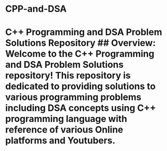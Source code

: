 # CPP-and-DSA
# C++ Programming and DSA Problem Solutions Repository  ## Overview: Welcome to the C++ Programming and DSA Problem Solutions repository! This repository is dedicated to providing solutions to various programming problems including DSA concepts  using C++ programming language with reference of various Online platforms and Youtubers.
